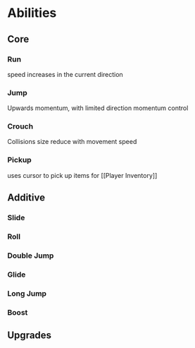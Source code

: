 # Abilities
## Core
### Run
speed increases in the current direction
### Jump
Upwards momentum, with limited direction momentum control
### Crouch
Collisions size reduce with movement speed
### Pickup
uses cursor to pick up items for [[Player Inventory]]

## Additive
### Slide
### Roll
### Double Jump
### Glide
### Long Jump
### Boost

## Upgrades